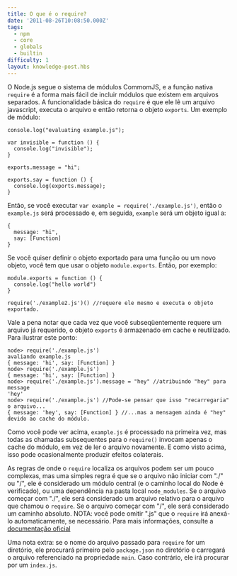 ```yaml
---
title: O que é o require?
date: '2011-08-26T10:08:50.000Z'
tags:
  - npm
  - core
  - globals
  - builtin
difficulty: 1
layout: knowledge-post.hbs
---
```


O Node.js segue o sistema de módulos CommomJS, e a função nativa `require` é a forma mais fácil de incluir módulos que existem em arquivos separados. A funcionalidade básica do `require` é que ele lê um arquivo javascript, executa o arquivo e então retorna o objeto `exports`. Um exemplo de módulo:

    console.log("evaluating example.js");

    var invisible = function () {
      console.log("invisible");
    }

    exports.message = "hi";

    exports.say = function () {
      console.log(exports.message);
    }

 Então, se você executar `var example = require('./example.js')`, então o `example.js` será processado e, em seguida, `example` será um objeto igual a:

    {
      message: "hi",
      say: [Function]
    }

Se você quiser definir o objeto exportado para uma função ou um novo objeto, você tem que usar o objeto `module.exports`. Então, por exemplo:

    module.exports = function () {
      console.log("hello world")
    }

    require('./example2.js')() //requere ele mesmo e executa o objeto exportado.

Vale a pena notar que cada vez que você subseqüentemente requere um arquivo já requerido, o objeto `exports` é armazenado em cache e reutilizado. Para ilustrar este ponto:

    node> require('./example.js')
    avaliando example.js
    { message: 'hi', say: [Function] }
    node> require('./example.js')
    { message: 'hi', say: [Function] }
    node> require('./example.js').message = "hey" //atribuindo "hey" para message
    'hey'
    node> require('./example.js') //Pode-se pensar que isso "recarregaria" o arquivo...
    { message: 'hey', say: [Function] } //...mas a mensagem ainda é "hey" devido ao cache do módulo.

Como você pode ver acima, `example.js` é processado na primeira vez, mas todas as chamadas subsequentes para o `require()` invocam apenas o cache do módulo, em vez de ler o arquivo novamente. E como visto acima, isso pode ocasionalmente produzir efeitos colaterais.

As regras de onde o `require` localiza os arquivos podem ser um pouco complexas, mas uma simples regra é que se o arquivo não iniciar com "./" ou "/", ele é considerado um módulo central (e o caminho local do Node é verificado), ou uma dependência na pasta local `node_modules`. Se o arquivo começar com "./", ele será considerado um arquivo relativo para o arquivo que chamou o `require`. Se o arquivo começar com "/", ele será considerado um caminho absoluto.
NOTA: você pode omitir ".js" que o `require` irá anexá-lo automaticamente, se necessário. Para mais informações, consulte a [documentação oficial](https://nodejs.org/docs/v0.4.2/api/modules.htmll#all_Together...)

Uma nota extra: se o nome do arquivo passado para `require` for um diretório, ele procurará primeiro pelo `package.json` no diretório e carregará o arquivo referenciado na propriedade `main`. Caso contrário, ele irá procurar por um `index.js`.
